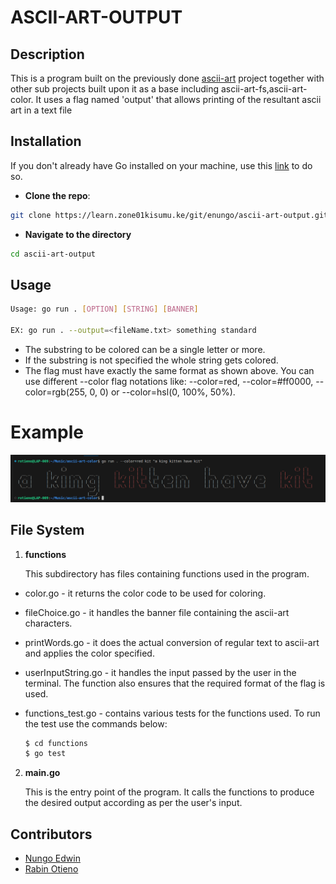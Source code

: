 # ASCII-ART-OUTPUT

## Description
   This is a program built on the previously done [ascii-art](https://learn.zone01kisumu.ke/git/enungo/ascii-art.git) project together with other sub projects built upon it as a base including ascii-art-fs,ascii-art-color. It uses a flag named 'output' that allows printing of the resultant ascii art in a text file
    
## Installation
If you don't already have Go installed on your machine, use this [link](https://go.dev/doc/install) to do so.

* **Clone the repo**: 
```bash
git clone https://learn.zone01kisumu.ke/git/enungo/ascii-art-output.git
```
*   **Navigate to the directory**
```bash
cd ascii-art-output
```

## Usage

```bash
Usage: go run . [OPTION] [STRING] [BANNER]

EX: go run . --output=<fileName.txt> something standard
```

*  The substring to be colored can be a single letter or more.
*  If the substring is not specified the whole string gets
   colored.
*  The flag must have exactly the same format as shown above.
   You can use different --color flag notations like: --color=red, --color=#ff0000, --color=rgb(255, 0, 0) or --color=hsl(0, 100%, 50%).

# Example

![alt text](<Screenshot from 2024-07-09 11-16-05.png>)


## File System

1. **functions**

    This subdirectory has files containing functions used in the program.
*   color.go - it returns the color code to be used for coloring.
*   fileChoice.go  - it handles the banner file containing the ascii-art characters.
*   printWords.go  - it does the actual conversion of regular text to ascii-art and applies  the color specified.
*   userInputString.go -   it handles the input passed by the user in the terminal. The function also ensures that the required format of the flag is used.
*   functions_test.go   - contains various tests for the functions used. To run the test use the commands below:

    ```bash
    $ cd functions
    $ go test
    ```


2.  **main.go**

    This is the entry point of the program. It calls the functions to produce the desired output according as per the user's input.


## Contributors

* [Nungo Edwin](https://github.com/NungoEdwin)
* [Rabin Otieno](https://github.com/Rabinnnn/ascii-art-color)
